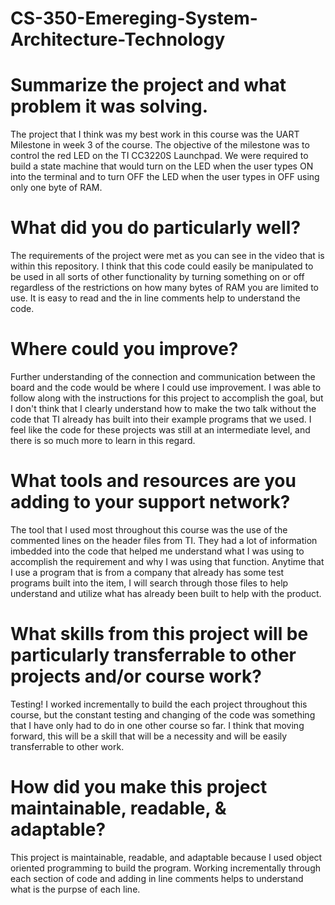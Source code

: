 # CS-350-Emereging-System-Architecture-Technology
# Summarize the project and what problem it was solving.
The project that I think was my best work in this course was the UART Milestone in week 3 of the course. The objective of the milestone was to control the red LED on the TI CC3220S Launchpad. We were required to build a state machine that would turn on the LED when the user types ON into the terminal and to turn OFF the LED when the user types in OFF using only one byte of RAM. 
# What did you do particularly well?
The requirements of the project were met as you can see in the video that is within this repository. I think that this code could easily be manipulated to be used in all sorts of other functionality by turning something on or off regardless of the restrictions on how many bytes of RAM you are limited to use. It is easy to read and the in line comments help to understand the code.
# Where could you improve?
Further understanding of the connection and communication between the board and the code would be where I could use improvement. I was able to follow along with the instructions for this project to accomplish the goal, but I don't think that I clearly understand how to make the two talk without the code that TI already has built into their example programs that we used. I feel like the code for these projects was still at an intermediate level, and there is so much more to learn in this regard.
# What tools and resources are you adding to your support network?
The tool that I used most throughout this course was the use of the commented lines on the header files from TI. They had a lot of information imbedded into the code that helped me understand what I was using to accomplish the requirement and why I was using that function. Anytime that I use a program that is from a company that already has some test programs built into the item, I will search through those files to help understand and utilize what has already been built to help with the product.
# What skills from this project will be particularly transferrable to other projects and/or course work?
Testing! I worked incrementally to build the each project throughout this course, but the constant testing and changing of the code was something that I have only had to do in one other course so far. I think that moving forward, this will be a skill that will be a necessity and will be easily transferrable to other work.
# How did you make this project maintainable, readable, & adaptable?
This project is maintainable, readable, and adaptable because I used object oriented programming to build the program. Working incrementally through each section of code and adding in line comments helps to understand what is the purpse of each line.
